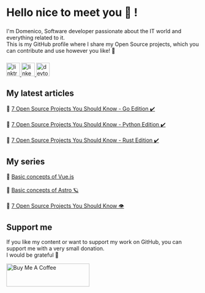 <h1 align="left">Hello nice to meet you 👋 !</h1>

###

<p align="left">I'm Domenico, Software developer passionate about the IT world and everything related to it.<br>This is my GitHub profile where I share my Open Source projects, which you can contribute and use however you like! 🚀</p>

###

<div align="left">
  <a href="https://linktr.ee/domenicotenace" target="_blank">
    <img src="https://img.shields.io/static/v1?message=Linktree&logo=linktree&label=&color=1de9b6&logoColor=white&labelColor=&style=for-the-badge" height="35" alt="linktree logo"  />
  </a>
  <a href="https://www.linkedin.com/in/domenico-tenace/" target="_blank">
    <img src="https://img.shields.io/static/v1?message=LinkedIn&logo=linkedin&label=&color=0077B5&logoColor=white&labelColor=&style=for-the-badge" height="35" alt="linkedin logo"  />
  </a>
  <a href="https://dev.to/dvalin99" target="_blank">
    <img src="https://img.shields.io/static/v1?message=dev.to&logo=dev.to&label=&color=0A0A0A&logoColor=white&labelColor=&style=for-the-badge" height="35" alt="devto logo"  />
  </a>
</div>

###

## My latest articles
<div>

   🔸  <a href="https://dev.to/this-is-learning/7-open-source-projects-you-should-know-go-edition-3bo4" target="_blank">7 Open Source Projects You Should Know - Go Edition ✔️</a> 
  <br/>
  <br/>
  🔸  <a href="https://dev.to/this-is-learning/7-open-source-projects-you-should-know-python-edition-4h6c" target="_blank">7 Open Source Projects You Should Know - Python Edition ✔️</a> 
  <br/>
  <br/>
    🔸  <a href="https://dev.to/this-is-learning/7-open-source-projects-you-should-know-rust-edition-3mpe" target="_blank">7 Open Source Projects You Should Know - Rust Edition ✔️</a> 
  

  
</div>



###

## My series
<div>
  🔸 <a href="https://dev.to/dvalin99/series/24380" target="_blank">Basic concepts of Vue.js</a> 
  <br/>
  <br/>
  🔸 <a href="https://dev.to/dvalin99/series/26000" target="_blank">Basic concepts of Astro 🪐</a>
  <br/>
  <br/>
  🔸 <a href="https://dev.to/dvalin99/series/27756" target="_blank">7 Open Source Projects You Should Know 👁</a>
  
</div>

## Support me

If you like my content or want to support my work on GitHub, you can support me with a very small donation. 
<br/>
I would be grateful 🥹

<a href="https://www.buymeacoffee.com/domenicotenace" target="_blank"><img src="https://cdn.buymeacoffee.com/buttons/v2/default-yellow.png" alt="Buy Me A Coffee" style="height: 60px !important;width: 217px !important;" ></a>


